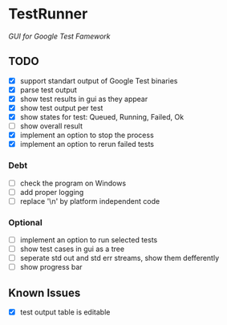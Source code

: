 # TestRunner
_GUI for Google Test Famework_

## TODO
 - [x] support standart output of Google Test binaries
  - [x] parse test output
  - [x] show test results in gui as they appear
  - [x] show test output per test
 - [x] show states for test: Queued, Running, Failed, Ok
 - [ ] show overall result
 - [x] implement an option to stop the process
 - [x] implement an option to rerun failed tests

### Debt
 - [ ] check the program on Windows
 - [ ] add proper logging
 - [ ] replace '\n' by platform independent code

### Optional
 - [ ] implement an option to run selected tests
 - [ ] show test cases in gui as a tree
 - [ ] seperate std out and std err streams, show them defferently
 - [ ] show progress bar

## Known Issues
 - [x] test output table is editable

